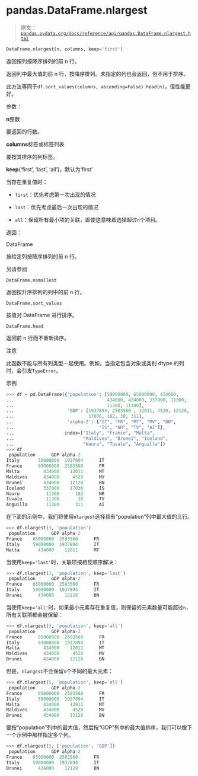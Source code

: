 # pandas.DataFrame.nlargest

> 原文：[`pandas.pydata.org/docs/reference/api/pandas.DataFrame.nlargest.html`](https://pandas.pydata.org/docs/reference/api/pandas.DataFrame.nlargest.html)

```py
DataFrame.nlargest(n, columns, keep='first')
```

返回按列按降序排列的前 n 行。

返回列中最大值的前 n 行，按降序排列。未指定的列也会返回，但不用于排序。

此方法等同于`df.sort_values(columns, ascending=False).head(n)`，但性能更好。

参数：

**n**整数

要返回的行数。

**columns**标签或标签列表

要按其排序的列标签。

**keep**{‘first’, ‘last’, ‘all’}，默认为‘first’

当存在重复值时：

+   `first`：优先考虑第一次出现的情况

+   `last`：优先考虑最后一次出现的情况

+   `all`：保留所有最小项的关联，即使这意味着选择超过`n`个项目。

返回：

DataFrame

按给定列按降序排列的前 n 行。

另请参阅

`DataFrame.nsmallest`

返回按升序排列的列中的前 n 行。

`DataFrame.sort_values`

按值对 DataFrame 进行排序。

`DataFrame.head`

返回前 n 行而不重新排序。

注意

此函数不能与所有列类型一起使用。例如，当指定包含对象或类别 dtype 的列时，会引发`TypeError`。

示例

```py
>>> df = pd.DataFrame({'population': [59000000, 65000000, 434000,
...                                   434000, 434000, 337000, 11300,
...                                   11300, 11300],
...                    'GDP': [1937894, 2583560 , 12011, 4520, 12128,
...                            17036, 182, 38, 311],
...                    'alpha-2': ["IT", "FR", "MT", "MV", "BN",
...                                "IS", "NR", "TV", "AI"]},
...                   index=["Italy", "France", "Malta",
...                          "Maldives", "Brunei", "Iceland",
...                          "Nauru", "Tuvalu", "Anguilla"])
>>> df
 population      GDP alpha-2
Italy       59000000  1937894      IT
France      65000000  2583560      FR
Malta         434000    12011      MT
Maldives      434000     4520      MV
Brunei        434000    12128      BN
Iceland       337000    17036      IS
Nauru          11300      182      NR
Tuvalu         11300       38      TV
Anguilla       11300      311      AI 
```

在下面的示例中，我们将使用`nlargest`选择具有“population”列中最大值的三行。

```py
>>> df.nlargest(3, 'population')
 population      GDP alpha-2
France    65000000  2583560      FR
Italy     59000000  1937894      IT
Malta       434000    12011      MT 
```

当使用`keep='last'`时，关联项按相反顺序解决：

```py
>>> df.nlargest(3, 'population', keep='last')
 population      GDP alpha-2
France    65000000  2583560      FR
Italy     59000000  1937894      IT
Brunei      434000    12128      BN 
```

当使用`keep='all'`时，如果最小元素存在重复值，则保留的元素数量可能超过`n`，所有关联项都会被保留：

```py
>>> df.nlargest(3, 'population', keep='all')
 population      GDP alpha-2
France      65000000  2583560      FR
Italy       59000000  1937894      IT
Malta         434000    12011      MT
Maldives      434000     4520      MV
Brunei        434000    12128      BN 
```

但是，`nlargest`不会保留`n`个不同的最大元素：

```py
>>> df.nlargest(5, 'population', keep='all')
 population      GDP alpha-2
France      65000000  2583560      FR
Italy       59000000  1937894      IT
Malta         434000    12011      MT
Maldives      434000     4520      MV
Brunei        434000    12128      BN 
```

要按“population”列中的最大值，然后按“GDP”列中的最大值排序，我们可以像下一个示例中那样指定多个列。

```py
>>> df.nlargest(3, ['population', 'GDP'])
 population      GDP alpha-2
France    65000000  2583560      FR
Italy     59000000  1937894      IT
Brunei      434000    12128      BN 
```
